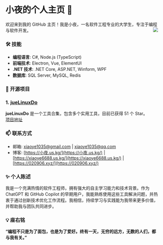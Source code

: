 # 小夜的个人主页 👋
欢迎来到我的 GitHub 主页！我是小夜，一名软件工程专业的大学生，专注于编程与软件开发。
<img align="right" src="https://github-readme-stats.vercel.app/api?username=xiaoye6688" />
### 🛠️ 技能

- **编程语言**: C#, Node.js (TypeScript)
- **前端技术**: Electron, Vue, ElementUI
- **.NET 技术**: .NET Core, ASP.NET, Winform, WPF
- **数据库**: SQL Server, MySQL, Redis

### 🌟 开源项目

### 1. [jueLinuxDo](https://github.com/xiaoye6688/jueLinuxDo) 
**jueLinuxDo** 是一个工具合集，包含多个实用工具，目前已获得 51 个 Star。  
[项目地址](https://github.com/xiaoye6688/jueLinuxDo)

### 📫 联系方式

- 邮箱: [xiaoye1035@gmail.com](mailto:xiaoye1035@gmail.com) | [xiaoye1035@qq.com](mailto:xiaoye1035@qq.com)
- 博客: [https://小夜.us.kg/](https://小夜.us.kg/) | [https://xiaoye6688.us.kg/](https://xiaoye6688.us.kg/) | [https://020906.xyz/](https://020906.xyz/) 

### ✨ 个人陈述

我是一个充满热情的软件工程师，拥有强大的自主学习能力和技术背景。作为 ChatGPT 和 GitHub Copilot 的早期用户，我能熟练使用这些工具解决问题，并热衷于通过创新技术优化工作流程。我相信，持续学习与实践能为我带来更多价值，并帮助我与团队共同进步。

### 💡 座右铭

**“编程不只是为了面包，也是为了爱好。终有一天，无穷的远方，无数的人们，都与我有关。”**
